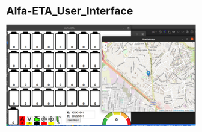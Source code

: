 # Alfa-ETA_User_Interface
![alt text](https://github.com/baransolmaz/Alfa-ETA_User_Interface/blob/05Subat/GUI_V2/current/4.png)
